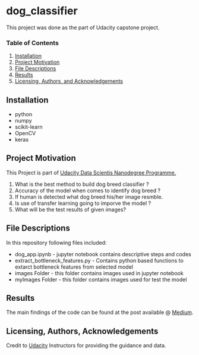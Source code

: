 # dog_classifier
This project was done as the part of Udacity capstone project. 

### Table of Contents

1. [Installation](#installation)
2. [Project Motivation](#motivation)
3. [File Descriptions](#files)
4. [Results](#results)
5. [Licensing, Authors, and Acknowledgements](#licensing)

## Installation <a name="installation"></a>
- python
- numpy 
- scikit-learn 
- OpenCV
- keras

## Project Motivation<a name="motivation"></a>

This Project is part of [Udacity Data Scientis Nanodegree Programme.](https://www.udacity.com/course/data-scientist-nanodegree--nd025)

1. What is the best method to build dog breed classifier ?
2. Accuracy of the model when comes to identify dog breed ?
3. If human is detected what dog breed his/her image resmble.
4. Is use of transfer learning going to imporve the model ?
5. What will be the test results of given images?

## File Descriptions <a name="files"></a>
In this repository following files included:
- dog_app.ipynb - jupyter notebook contains descriptive steps and codes 
- extract_bottleneck_features.py - Contains python based functions to extarct bottleneck features from selected model
- images Folder - this folder contains images used in jupyter notebook
- myImages Folder - this folder contains images used for test the model

 

## Results<a name="results"></a>

The main findings of the code can be found at the post available @ [Medium](https://ksekara.medium.com/the-dog-breed-classifier-5789419e3965).

## Licensing, Authors, Acknowledgements<a name="licensing"></a>
Credit to [Udacity](https://www.udacity.com/) Instructors for providing the guidance and data.

  
